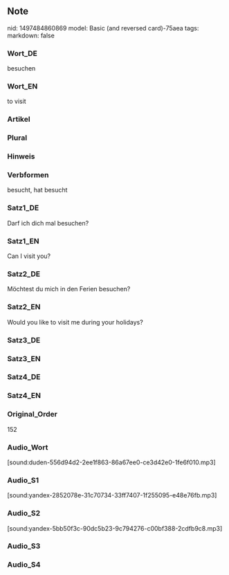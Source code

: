 ## Note
nid: 1497484860869
model: Basic (and reversed card)-75aea
tags: 
markdown: false

### Wort_DE
besuchen

### Wort_EN
to visit

### Artikel


### Plural


### Hinweis


### Verbformen
besucht, hat besucht

### Satz1_DE
Darf ich dich mal besuchen?

### Satz1_EN
Can I visit you?

### Satz2_DE
Möchtest du mich in den Ferien besuchen?

### Satz2_EN
Would you like to visit me during your holidays?

### Satz3_DE


### Satz3_EN


### Satz4_DE


### Satz4_EN


### Original_Order
152

### Audio_Wort
[sound:duden-556d94d2-2ee1f863-86a67ee0-ce3d42e0-1fe6f010.mp3]

### Audio_S1
[sound:yandex-2852078e-31c70734-33ff7407-1f255095-e48e76fb.mp3]

### Audio_S2
[sound:yandex-5bb50f3c-90dc5b23-9c794276-c00bf388-2cdfb9c8.mp3]

### Audio_S3


### Audio_S4

